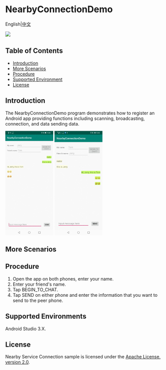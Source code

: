 # NearbyConnectionDemo
English|[中文]()

[![](https://camo.githubusercontent.com/ce1c195eb2524e4e67a2e74bf6e9619555aa0913/68747470733a2f2f696d672e736869656c64732e696f2f62616467652f446f63732d686d736775696465732d627269676874677265656e)](https://developer.huawei.com/consumer/en/doc/development/HMSCore-Guides/introduction-0000001050040566)

## Table of Contents

 * [Introduction](#introduction)
 * [More Scenarios](#more-scenarios)
 * [Procedure](#procedure)
 * [Supported Environment](#supported-environment)
 * [License](#license)
 
## Introduction
The NearbyConnectionDemo program demonstrates how to register an Android app providing functions including scanning, broadcasting, connection, and data sending data.

<img src="result_1.jpg" width = 30% height = 30%>  <img src="result_2.jpg" width = 30% height = 30%>

## More Scenarios


## Procedure
1. Open the app on both phones, enter your name.
2. Enter your friend's name.
3. Tap BEGIN_TO_CHAT.
4. Tap SEND on either phone and enter the information that you want to send to the peer phone.

## Supported Environments
   Android Studio 3.X.

## License
Nearby Service Connection sample is licensed under the [Apache License, version 2.0](http://www.apache.org/licenses/LICENSE-2.0).
